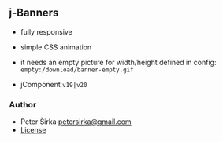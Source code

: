## j-Banners

- fully responsive
- simple CSS animation
- it needs an empty picture for width/height defined in config: `empty:/download/banner-empty.gif`

- jComponent `v19|v20`

### Author

- Peter Širka <petersirka@gmail.com>
- [License](https://www.totaljs.com/license/)